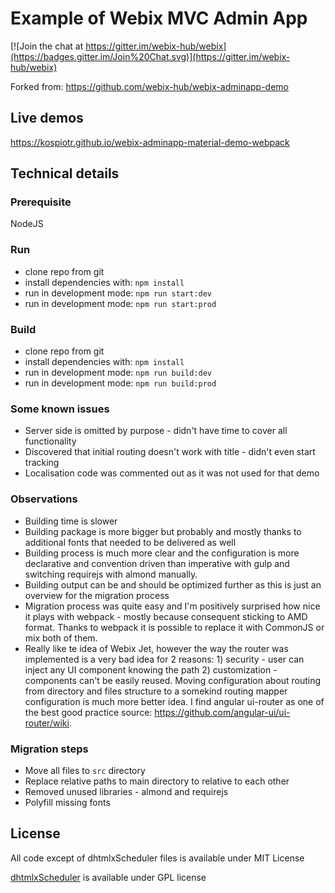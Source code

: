 Example of Webix MVC Admin App
===============================

[![Join the chat at https://gitter.im/webix-hub/webix](https://badges.gitter.im/Join%20Chat.svg)](https://gitter.im/webix-hub/webix) 

Forked from: https://github.com/webix-hub/webix-adminapp-demo


Live demos
----------

https://kospiotr.github.io/webix-adminapp-material-demo-webpack

Technical details
------------------

### Prerequisite

NodeJS

### Run

- clone repo from git
- install dependencies with: `npm install`
- run in development mode: `npm run start:dev`
- run in development mode: `npm run start:prod`

### Build

- clone repo from git
- install dependencies with: `npm install`
- run in development mode: `npm run build:dev`
- run in development mode: `npm run build:prod`

### Some known issues

- Server side is omitted by purpose - didn't have time to cover all functionality
- Discovered that initial routing doesn't work with title - didn't even start tracking
- Localisation code was commented out as it was not used for that demo

### Observations

- Building time is slower
- Building package is more bigger but probably and mostly thanks to additional fonts that needed to be delivered as well
- Building process is much more clear and the configuration is more declarative and convention driven than imperative with gulp and switching requirejs with almond manually.
- Building output can be and should be optimized further as this is just an overview for the migration process
- Migration process was quite easy and I'm positively surprised how nice it plays with webpack - mostly because consequent sticking to AMD format. Thanks to webpack it is possible to replace it with CommonJS or mix both of them.
- Really like te idea of Webix Jet, however the way the router was implemented is a very bad idea for 2 reasons: 1) security - user can inject any UI component knowing the path 2) customization - components can't be easily reused. Moving configuration about routing from directory and files structure to a somekind routing mapper configuration is much more better idea. I find angular ui-router as one of the best good practice source: https://github.com/angular-ui/ui-router/wiki. 
 
 ### Migration steps
 
 - Move all files to `src` directory
 - Replace relative paths to main directory to relative to each other
 - Removed unused libraries - almond and requirejs
 - Polyfill missing fonts

License
---------

All code except of dhtmlxScheduler files is available under MIT License

[dhtmlxScheduler](http://dhtmlx.com/docs/products/dhtmlxScheduler/) is available under GPL license
